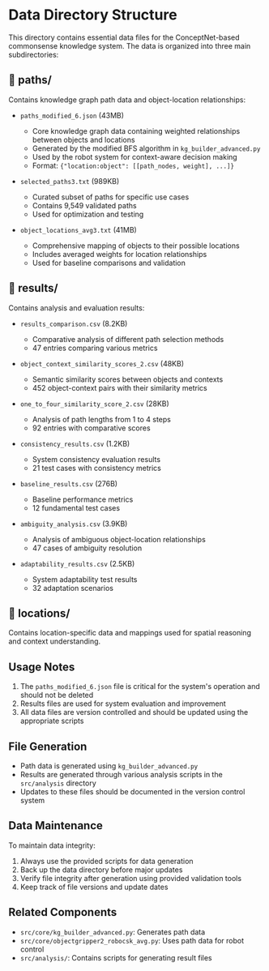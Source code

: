 # Data Directory Structure

This directory contains essential data files for the ConceptNet-based commonsense knowledge system. The data is organized into three main subdirectories:

## 📁 paths/
Contains knowledge graph path data and object-location relationships:

- `paths_modified_6.json` (43MB)
  - Core knowledge graph data containing weighted relationships between objects and locations
  - Generated by the modified BFS algorithm in `kg_builder_advanced.py`
  - Used by the robot system for context-aware decision making
  - Format: `{"location:object": [[path_nodes, weight], ...]}` 

- `selected_paths3.txt` (989KB)
  - Curated subset of paths for specific use cases
  - Contains 9,549 validated paths
  - Used for optimization and testing

- `object_locations_avg3.txt` (41MB)
  - Comprehensive mapping of objects to their possible locations
  - Includes averaged weights for location relationships
  - Used for baseline comparisons and validation

## 📁 results/
Contains analysis and evaluation results:

- `results_comparison.csv` (8.2KB)
  - Comparative analysis of different path selection methods
  - 47 entries comparing various metrics

- `object_context_similarity_scores_2.csv` (48KB)
  - Semantic similarity scores between objects and contexts
  - 452 object-context pairs with their similarity metrics

- `one_to_four_similarity_score_2.csv` (28KB)
  - Analysis of path lengths from 1 to 4 steps
  - 92 entries with comparative scores

- `consistency_results.csv` (1.2KB)
  - System consistency evaluation results
  - 21 test cases with consistency metrics

- `baseline_results.csv` (276B)
  - Baseline performance metrics
  - 12 fundamental test cases

- `ambiguity_analysis.csv` (3.9KB)
  - Analysis of ambiguous object-location relationships
  - 47 cases of ambiguity resolution

- `adaptability_results.csv` (2.5KB)
  - System adaptability test results
  - 32 adaptation scenarios

## 📁 locations/
Contains location-specific data and mappings used for spatial reasoning and context understanding.

## Usage Notes

1. The `paths_modified_6.json` file is critical for the system's operation and should not be deleted
2. Results files are used for system evaluation and improvement
3. All data files are version controlled and should be updated using the appropriate scripts

## File Generation

- Path data is generated using `kg_builder_advanced.py`
- Results are generated through various analysis scripts in the `src/analysis` directory
- Updates to these files should be documented in the version control system

## Data Maintenance

To maintain data integrity:
1. Always use the provided scripts for data generation
2. Back up the data directory before major updates
3. Verify file integrity after generation using provided validation tools
4. Keep track of file versions and update dates

## Related Components

- `src/core/kg_builder_advanced.py`: Generates path data
- `src/core/objectgripper2_robocsk_avg.py`: Uses path data for robot control
- `src/analysis/`: Contains scripts for generating result files 